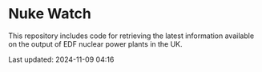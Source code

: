 # Nuke Watch

This repository includes code for retrieving the latest information available on the output of EDF nuclear power plants in the UK.

Last updated: 2024-11-09 04:16